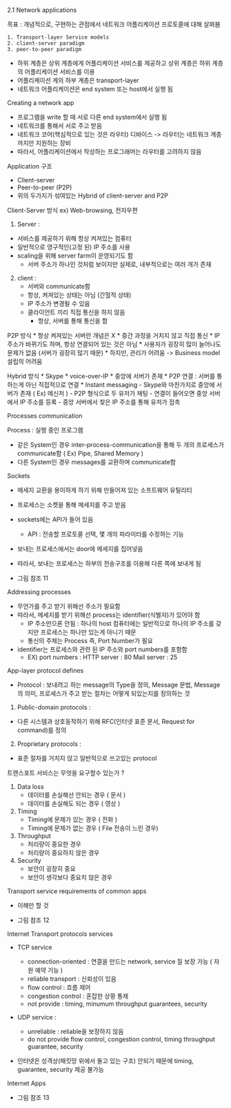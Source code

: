 ﻿2.1 Network applications

목표 : 개념적으로, 구현하는 관점에서 네트워크 어플리케이션 프로토콜에 대해 살펴봄

	1. Transport-layer Service models
	2. client-server paradigm
	3. peer-to-peer paradigm

* 하위 계층은 상위 계층에게 어플리케이션 서비스를 제공하고 상위 계층은 하위 계층의 어플리케이션 서비스를 이용 
* 어플리케이션 계의 하부 계층은 transport-layer 
* 네트워크 어플리케이션은 end system 또는 host에서 실행 됨 

Creating a network app

* 프로그램을 write 할 때 서로 다른 end system에서 실행 됨 
* 네트워크를 통해서 서로 주고 받음 
* 네트워크 코어(핵심적으로 있는 것은 라우터) 디바이스 -> 라우터는 네트워크 계층까지만 지원하는 장비
* 따라서, 어플리케이션에서 작성하는 프로그래머는 라우터를 고려하지 않음

Application 구조

* Client-server
* Peer-to-peer (P2P)
* 위의 두가지가 섞여있는 Hybrid of client-server and P2P

Client-Server 방식 
ex) Web-browsing, 전자우편
1. Server : 
 * 서비스를 제공하기 위해 항상 켜져있는 컴퓨터 
 * 일반적으로 영구적인(고정 된) IP 주소를 사용 
 * scaling을 위해 server farm이 운영되기도 함 
	* 서버 주소가 하나인 것처럼 보이지만 실제로, 내부적으로는 여러 개가 존재 
	
2. client :
	* 서버와 communicate함 
	* 항상, 켜져있는 상태는 아님 (간헐적 상태)
	* IP 주소가 변경될 수 있음 
	* 클라이언트 끼리 직접 통신을 하지 않음 
		- 항상, 서버를 통해 통신을 함 

P2P 방식 
	* 항상 켜져있는 서버란 개념은 X 
	* 중간 과정을 거치지 않고 직접 통신
	* IP 주소가 바뀌기도 하며, 항상 연결되어 있는 것은 아님
	* 사용자가 굉장히 많이 늘어나도 문제가 없음 (서버가 굉장히 많기 때문)
	* 하지만, 관리가 어려움 -> Business model 설립의 어려움 

Hybrid 방식
	* Skype 
		* voice-over-IP
		* 중앙에 서버가 존재 
		* P2P 연결 : 서버를 통하는게 아닌 직접적으로 연결 
	* Instant messaging 
		- Skype와 마찬가지로 중앙에 서버가 존재 ( Ex) 메신저 ) 
		- P2P 형식으로 두 유저가 채팅
		- 연결이 들어오면 중앙 서버에서 IP 주소를 등록
		- 중앙 서버에서 찾은 IP 주소를 통해 유저가 접촉

Processes communication

Process : 실행 중인 프로그램
* 같은 System인 경우 inter-process-communication을 통해 두 개의 프로세스가 communicate함 ( Ex) Pipe, Shared Memory  )
* 다른 System인 경우 messages를 교환하며 communicate함 

Sockets
* 메세지 교환을 용이하게 하기 위해 만들어져 있는 소프트웨어 유틸리티
* 프로세스는 소켓을 통해 메세지를 주고 받음 
* sockets에는 API가 들어 있음
	* API : 전송할 프로토콜 선택, 몇 개의 파라미터를 수정하는 기능 
* 보내는 프로세스에서는 door에 메세지를 집어넣음
* 따라서, 보내는 프로세스는 하부의 전송구조를 이용해 다른 쪽에 보내게 됨

* 그림 참조 11

Addressing processes
* 무언가를 주고 받기 위해선 주소가 필요함 
* 따라서, 메세지를 받기 위해선 process는 identifier(식별자)가 있어야 함 
	* IP 주소만으론 안됨 : 하나의 host 컴퓨터에는 일반적으로 하나의 IP 주소를 갖지만 프로세스는 하나만 있는게 아니기 때문 
	* 통신의 주체는 Process 즉, Port Number가 필요 
* identifier는 프로세스와 관련 된 IP 주소와 port numbers를 포함함 
	* EX) port numbers : HTTP server : 80
		               Mail server : 25

App-layer protocol defines
* Protocol : 보내려고 하는 message의 Type을 정의, Message 문법, Message의 의미, 프로세스가 주고 받는 절차는 어떻게 되있는지를 정의하는 것
1. Public-domain protocols : 
* 다른 시스템과 상호동작하기 위해 RFC(인터넷 표준 문서, Request for command)를 정의 
2. Proprietary protocols :
*  표준 절차를 거치지 않고 일반적으로 쓰고있는 protocol

트랜스포트 서비스는 무엇을 요구할수 있는가 ?

1. Data loss
	* 데이터를 손실해선 안되는 경우 ( 문서 )
	* 데이터를 손실해도 되는 경우 ( 영상 )
2. Timing
	* Timing에 문제가 있는 경우 ( 전화 )
	* Timing에 문제가 없는 경우 ( File 전송이 느린 경우)
3. Throughput
	- 처리량이 중요한 경우
	- 처리량이 중요하지 않은 경우 
4. Security
	* 보안이 굉장히 중요
	* 보안이 생각보다 중요치 않은 경우  

Transport service requirements of common apps

* 이해만 할 것 

* 그림 참조 12 

Internet Transport protocols services
* TCP service 
	* connection-oriented : 연결을 만드는 network, service 질 보장 가능 ( 자원 예약 기능 )  
	* reliable transport : 신뢰성이 있음
	* flow control : 흐름 제어
	* congestion control : 혼잡한 상황 통제 
	* not provide : timing, minumum throughput guarantees, security 
* UDP service :
	 * unreliable : reliable을 보장하지 않음
	 * do not provide flow control, congestion control, timing throughput guarantee, security 

* 인터넷은 성격상(패킷망 위에서 돌고 있는 구조) 안되기 때문에 timing, guarantee, security 제공 불가능

Internet Apps 

* 그림 참조 13 



